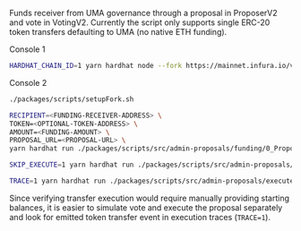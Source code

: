 Funds receiver from UMA governance through a proposal in ProposerV2 and vote in VotingV2. Currently the script only supports single ERC-20 token transfers defaulting to UMA (no native ETH funding).

Console 1

```sh
HARDHAT_CHAIN_ID=1 yarn hardhat node --fork https://mainnet.infura.io/v3/<KEY> --port 9545 --no-deploy
```

Console 2

```sh
./packages/scripts/setupFork.sh

RECIPIENT=<FUNDING-RECEIVER-ADDRESS> \
TOKEN=<OPTIONAL-TOKEN-ADDRESS> \
AMOUNT=<FUNDING-AMOUNT> \
PROPOSAL_URL=<PROPOSAL-URL> \
yarn hardhat run ./packages/scripts/src/admin-proposals/funding/0_Propose.ts --network localhost

SKIP_EXECUTE=1 yarn hardhat run ./packages/scripts/src/admin-proposals/simulateVoteV2.ts --network localhost

TRACE=1 yarn hardhat run ./packages/scripts/src/admin-proposals/executeProposalV2.ts --network localhost
```

Since verifying transfer execution would require manually providing starting balances, it is easier to simulate vote and execute the proposal separately and look for emitted token transfer event in execution traces (`TRACE=1`).
